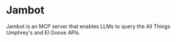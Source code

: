 # Jambot
Jambot is an MCP server that enables LLMs to query the All Things Umphrey's and El Goose APIs.